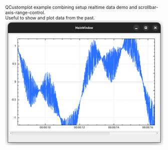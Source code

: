 QCustomplot example combining setup realtime data demo and scrollbar-axis-range-control.\
Useful to show and plot data from the past.\
![plot](./window.png?raw=true "Main Window")
